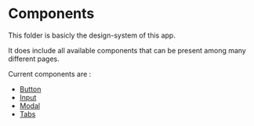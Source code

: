 # Components

This folder is basicly the design-system of this app.

It does include all available components that can be present among many different pages.

Current components are :

- [Button](./Button.tsx)
- [Input](./Input.tsx)
- [Modal](./Modal.tsx)
- [Tabs](./Tabs.tsx)